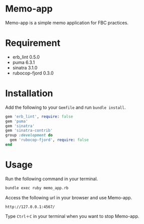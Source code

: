 # Memo-app

Memo-app is a simple memo application for FBC practices.

# Requirement

- erb_lint 0.5.0
- puma 6.3.1
- sinatra 3.1.0
- rubocop-fjord 0.3.0

# Installation

Add the following to your `Gemfile` and run `bundle install`.

```rb
gem 'erb_lint', require: false
gem 'puma'
gem 'sinatra'
gem 'sinatra-contrib'
group :development do
  gem 'rubocop-fjord', require: false
end

```

# Usage

Run the following command in your terminal.

```sh
bundle exec ruby memo_app.rb
```

Access the following url in your browser and use Memo-app.

```
http://127.0.0.1:4567/
```

Type `Ctrl＋C` in your terminal when you want to stop Memo-app.
